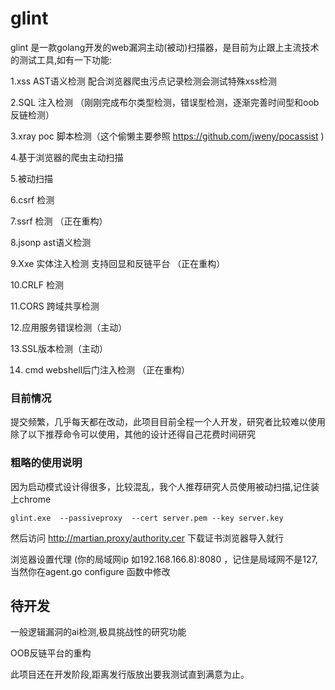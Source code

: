 # glint
glint 是一款golang开发的web漏洞主动(被动)扫描器，是目前为止跟上主流技术的测试工具,如有一下功能:


1.xss AST语义检测 配合浏览器爬虫污点记录检测会测试特殊xss检测

2.SQL 注入检测 （刚刚完成布尔类型检测，错误型检测，逐渐完善时间型和oob反链检测）

3.xray poc 脚本检测（这个偷懒主要参照 https://github.com/jweny/pocassist 
)

4.基于浏览器的爬虫主动扫描 

5.被动扫描

6.csrf 检测

7.ssrf 检测 （正在重构）

8.jsonp ast语义检测

9.Xxe 实体注入检测 支持回显和反链平台 （正在重构）

10.CRLF 检测

11.CORS 跨域共享检测

12.应用服务错误检测（主动）

13.SSL版本检测（主动）

14. cmd webshell后门注入检测 （正在重构）

### 目前情况
提交频繁，几乎每天都在改动，此项目目前全程一个人开发，研究者比较难以使用
除了以下推荐命令可以使用，其他的设计还得自己花费时间研究

### 粗略的使用说明
因为启动模式设计得很多，比较混乱，我个人推荐研究人员使用被动扫描,记住装上chrome

```shell
glint.exe  --passiveproxy  --cert server.pem --key server.key
```
然后访问  http://martian.proxy/authority.cer 下载证书浏览器导入就行

浏览器设置代理 (你的局域网ip 如192.168.166.8):8080 ，记住是局域网不是127,当然你在agent.go configure 函数中修改

## 待开发
一般逻辑漏洞的ai检测,极具挑战性的研究功能

OOB反链平台的重构


此项目还在开发阶段,距离发行版放出要我测试直到满意为止。

